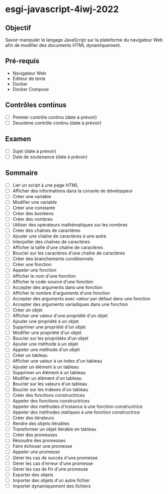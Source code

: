 # esgi-javascript-4iwj-2022

## Objectif

Savoir manipuler le langage JavaScript sur la plateforme du navigateur Web afin de modifier des documents HTML dynamiquement.

## Pré-requis

- Navigateur Web
- Éditeur de texte
- Docker
- Docker Compose

## Contrôles continus

- [ ] Premier contrôle continu (date à prévoir)
- [ ] Deuxième contrôle continu (date à prévoir)

## Examen

- [ ] Sujet (date à prévoir)
- [ ] Date de soutenance (date à prévoir)

## Sommaire

- [ ] Lier un script à une page HTML
- [ ] Afficher des informations dans la console de développeur
- [ ] Créer une variable
- [ ] Modifier une variable
- [ ] Créer une constante
- [ ] Créer des booléens
- [ ] Créer des nombres
- [ ] Utiliser des opérateurs mathématiques sur les nombres
- [ ] Créer des chaînes de caractères
- [ ] Ajouter une chaîne de caractères à une autre
- [ ] Interpoller des chaînes de caractères
- [ ] Afficher la taille d'une chaîne de caractères
- [ ] Boucler sur les caractères d'une chaîne de caractères
- [ ] Créer des branchements conditionnels
- [ ] Créer une fonction
- [ ] Appeler une fonction
- [ ] Afficher le nom d'une fonction
- [ ] Afficher le code-source d'une fonction
- [ ] Accepter des arguments dans une fonction
- [ ] Afficher le nombre d'arguments d'une fonction
- [ ] Accepter des arguments avec valeur par défaut dans une fonction
- [ ] Accepter des arguments variadiques dans une fonction
- [ ] Créer un objet
- [ ] Afficher une valeur d'une propriété d'un objet
- [ ] Ajouter une propriété à un objet
- [ ] Supprimer une propriété d'un objet
- [ ] Modifier une propriété d'un objet
- [ ] Boucler sur les propriétés d'un objet
- [ ] Ajouter une méthode à un objet
- [ ] Appeler une méthode d'un objet
- [ ] Créer un tableau
- [ ] Afficher une valeur à un index d'un tableau
- [ ] Ajouter un élément à un tableau
- [ ] Supprimer un élément à un tableau
- [ ] Modifier un élément d'un tableau
- [ ] Boucler sur les valeurs d'un tableau
- [ ] Boucler sur les indexes d'un tableau
- [ ] Créer des fonctions constructrices
- [ ] Appeler des fonctions constructrices
- [ ] Appeler des méthodes d'instance à une fonction constructrice
- [ ] Appeler des méthodes statiques à une fonction constructrice
- [ ] Créer des itérateurs
- [ ] Rendre des objets itérables
- [ ] Transformer un objet itérable en tableau
- [ ] Créer des promesses
- [ ] Résoudre des promesses
- [ ] Faire échouer une promesse
- [ ] Appeler une promesse
- [ ] Gérer les cas de succès d'une promesse
- [ ] Gérer les cas d'erreur d'une promesse
- [ ] Gérer les cas de fin d'une promesse
- [ ] Exporter des objets
- [ ] Importer des objets d'un autre fichier
- [ ] Importer dynamiquement des fichiers
